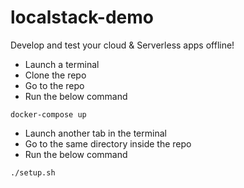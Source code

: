 # localstack-demo
Develop and test your cloud &amp; Serverless apps offline! 

- Launch a terminal
- Clone the repo
- Go to the repo
- Run the below command

```
docker-compose up
```

- Launch another tab in the terminal
- Go to the same directory inside the repo
- Run the below command

```
./setup.sh
```
